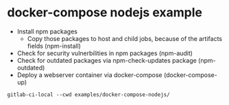 # docker-compose nodejs example

- Install npm packages
  - Copy those packages to host and child jobs, because of the artifacts fields (npm-install) 
- Check for security vulnerbilities in npm packages (npm-audit)
- Check for outdated packages via npm-check-updates package (npm-outdated)
- Deploy a webserver container via docker-compose (docker-compose-up)


```
gitlab-ci-local --cwd examples/docker-compose-nodejs/
```
